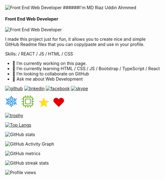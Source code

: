![Front End Web Developer](https://scontent.fdac22-1.fna.fbcdn.net/v/t39.30808-6/310998017_107248105501097_6519946721146586444_n.jpg?_nc_cat=102&ccb=1-7&_nc_sid=e3f864&_nc_ohc=SL1KG76PdHYAX8XX2WS&_nc_ht=scontent.fdac22-1.fna&oh=00_AT-Udf8LRDEQKM-VKboL5aRIR8uGoDbE5QZPDeJi5OEDDg&oe=63462784)
######I'm MD Riaz Uddin Ahmmed
#### Front End Web Developer
![Front End Web Developer](https://scontent.fdac22-1.fna.fbcdn.net/v/t39.30808-6/310998017_107248105501097_6519946721146586444_n.jpg?_nc_cat=102&ccb=1-7&_nc_sid=e3f864&_nc_ohc=SL1KG76PdHYAX8XX2WS&_nc_ht=scontent.fdac22-1.fna&oh=00_AT-Udf8LRDEQKM-VKboL5aRIR8uGoDbE5QZPDeJi5OEDDg&oe=63462784)

I made this project just for fun, it allows you to create nice and simple GitHub Readme files that you can copy/paste and use in your profile.

Skills:  / REACT / JS / HTML / CSS

- 🔭 I’m currently working on this page. 
- 🌱 I’m currently learning HTML / CSS / JS / Bootstrap / TypeScript / React  
- 👯 I’m looking to collaborate on GitHub 
- 💬 Ask me about Web Development 


[<img src='https://cdn.jsdelivr.net/npm/simple-icons@3.0.1/icons/github.svg' alt='github' height='40'>](https://github.com/247riaz)  [<img src='https://cdn.jsdelivr.net/npm/simple-icons@3.0.1/icons/linkedin.svg' alt='linkedin' height='40'>](https://www.linkedin.com/in/247riaz/)  [<img src='https://cdn.jsdelivr.net/npm/simple-icons@3.0.1/icons/facebook.svg' alt='facebook' height='40'>](https://www.facebook.com/247riaz)  [<img src='https://cdn.jsdelivr.net/npm/simple-icons@3.0.1/icons/skype.svg' alt='skype' height='40'>](live:.cid.8d73191c79073a3c)  

<a href='https://archiveprogram.github.com/'><img src='https://raw.githubusercontent.com/acervenky/animated-github-badges/master/assets/acbadge.gif' width='40' height='40'></a> <a href='https://docs.github.com/en/developers'><img src='https://raw.githubusercontent.com/acervenky/animated-github-badges/master/assets/devbadge.gif' width='40' height='40'></a> <a href='https://stars.github.com/'><img src='https://raw.githubusercontent.com/acervenky/animated-github-badges/master/assets/starbadge.gif' width='35' height='35'></a> <a href='https://docs.github.com/en/github/supporting-the-open-source-community-with-github-sponsors'><img src='https://raw.githubusercontent.com/acervenky/animated-github-badges/master/assets/sponsorbadge.gif' width='35' height='35'></a> 

[![trophy](https://github-profile-trophy.vercel.app/?username=247riaz)](https://github.com/ryo-ma/github-profile-trophy)

[![Top Langs](https://github-readme-stats.vercel.app/api/top-langs/?username=247riaz)](https://github.com/anuraghazra/github-readme-stats)

![GitHub stats](https://github-readme-stats.vercel.app/api?username=247riaz&show_icons=true)  

![GitHub Activity Graph](https://activity-graph.herokuapp.com/graph?username=247riaz)  

![GitHub metrics](https://metrics.lecoq.io/247riaz)  

![GitHub streak stats](https://github-readme-streak-stats.herokuapp.com/?user=247riaz)  

![Profile views](https://gpvc.arturio.dev/247riaz)  
